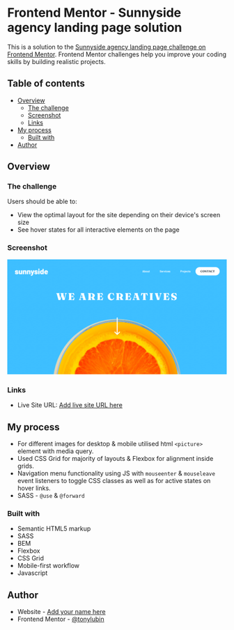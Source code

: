 # Frontend Mentor - Sunnyside agency landing page solution

This is a solution to the [Sunnyside agency landing page challenge on Frontend Mentor](https://www.frontendmentor.io/challenges/sunnyside-agency-landing-page-7yVs3B6ef). Frontend Mentor challenges help you improve your coding skills by building realistic projects.

## Table of contents

- [Overview](#overview)
  - [The challenge](#the-challenge)
  - [Screenshot](#screenshot)
  - [Links](#links)
- [My process](#my-process)
  - [Built with](#built-with)
- [Author](#author)

## Overview

### The challenge

Users should be able to:

- View the optimal layout for the site depending on their device's screen size
- See hover states for all interactive elements on the page

### Screenshot

![](./sunnyside-frontend%20mentor.png)

### Links

- Live Site URL: [Add live site URL here](https://tonylubin.github.io/Sunnyside---Frontend-mentor/)

## My process

- For different images for desktop & mobile utilised html `<picture>` element with media query. 
- Used CSS Grid for majority of layouts & Flexbox for alignment inside grids.
- Navigation menu functionality using JS with `mouseenter` & `mouseleave` event listeners to toggle CSS classes as well as for active states on hover links.
- SASS - `@use` & `@forward`

### Built with

- Semantic HTML5 markup
- SASS
- BEM
- Flexbox
- CSS Grid
- Mobile-first workflow
- Javascript

## Author

- Website - [Add your name here](https://www.your-site.com)
- Frontend Mentor - [@tonylubin](https://www.frontendmentor.io/profile/tonylubin)